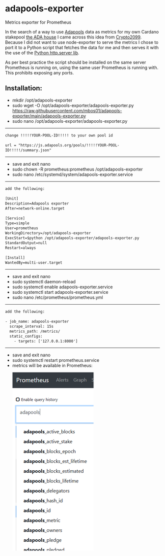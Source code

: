 # adapools-exporter
Metrics exporter for Prometheus

In the search of a way to use [Adapools](https://www.adapools.org) data as metrics for my own Cardano stakepool [the ADA house](https://the.adahou.se) I came across this idea from [Crypto2099](https://crypto2099.io/adding-pool-stats-to-grafana-dashboard/). Because I did not want to use node-exporter to serve the metrics I chose to port it to a Python script that fetches the data for me and then serves it with the use of the [Python http.server lib](https://docs.python.org/3/library/http.server.html).

As per best practice the script should be installed on the same server Prometheus is running on, using the same user Prometheus is running with. This prohibits exposing any ports.

Installation:
-------------
- mkdir /opt/adapools-exporter
- sudo wget -O /opt/adapools-exporter/adapools-exporter.py https://raw.githubusercontent.com/mbos01/adapools-exporter/main/adapools-exporter.py
- sudo nano /opt/adapools-exporter/adapools-exporter.py
-------------

	change !!!!!YOUR-POOL-ID!!!!! to your own pool id
	
	url = "https://js.adapools.org/pools/!!!!!YOUR-POOL-ID!!!!!/summary.json"
	
-------------

- save and exit nano
- sudo chown -R prometheus:prometheus /opt/adapools-exporter
- sudo nano /etc/systemd/system/adapools-exporter.service
-------------

	add the following:
	
	[Unit]
	Description=Adapools exporter
	After=network-online.target

	[Service]
	Type=simple
	User=prometheus
	WorkingDirectory=/opt/adapools-exporter
	ExecStart=$python /opt/adapools-exporter/adapools-exporter.py
	StandardOutput=null
	Restart=always

	[Install]
	WantedBy=multi-user.target

-------------
- save and exit nano
- sudo systemctl daemon-reload
- sudo systemctl enable adapools-exporter.service
- sudo systemctl start adapools-exporter.service
- sudo nano /etc/prometheus/prometheus.yml
-------------

	add the following:
	
	- job_name: adapools-exporter
	  scrape_interval: 15s
	  metrics_path: /metrics/
	  static_configs:
		- targets: ['127.0.0.1:8000']

-------------
- save and exit nano
- sudo systemctl restart prometheus.service
- metrics will be available in Prometheus:<p>
![alt text](https://github.com/mbos01/adapools-exporter/blob/main/adapools.png?raw=true)

